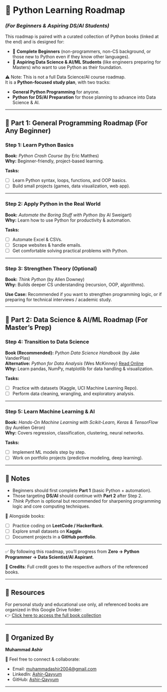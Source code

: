 # 📘 Python Learning Roadmap<br>
### <i>(For Beginners & Aspiring DS/AI Students)</i><br>

This roadmap is paired with a curated collection of Python books (linked at the end) and is designed for:

- 🔵 **Complete Beginners** (non-programmers, non-CS background, or those new to Python even if they know other languages).  
- 🔵 **Aspiring Data Science & AI/ML Students** (like engineers preparing for Masters) who want to use Python as their foundation.  

⚠️ Note: This is not a full Data Science/AI course roadmap.  
It is a **Python-focused study plan**, with two tracks:  
- **General Python Programming** for anyone.  
- **Python for DS/AI Preparation** for those planning to advance into Data Science & AI.

---

## 📌 Part 1: General Programming Roadmap (For Any Beginner)  

### Step 1: Learn Python Basics  
**Book:** *Python Crash Course* (by Eric Matthes)  
**Why:** Beginner-friendly, project-based learning.  

**Tasks:**  
- [ ] Learn Python syntax, loops, functions, and OOP basics.  
- [ ] Build small projects (games, data visualization, web app).  

---

### Step 2: Apply Python in the Real World  
**Book:** *Automate the Boring Stuff with Python* (by Al Sweigart)  
**Why:** Learn how to use Python for productivity & automation.  

**Tasks:**  
- [ ] Automate Excel & CSVs.  
- [ ] Scrape websites & handle emails.  
- [ ] Get comfortable solving practical problems with Python.  

---

### Step 3: Strengthen Theory (Optional)  
**Book:** *Think Python* (by Allen Downey)  
**Why:** Builds deeper CS understanding (recursion, OOP, algorithms).  

**Use Case:** Recommended if you want to strengthen programming logic, or if preparing for technical interviews / academic study.  

---

## 📌 Part 2: Data Science & AI/ML Roadmap (For Master’s Prep)  

### Step 4: Transition to Data Science  
**Book (Recommended):** *Python Data Science Handbook* (by Jake VanderPlas)  
**Alternative:** *Python for Data Analysis* (Wes McKinney) [Read Online]( https://wesmckinney.com/book/)<br>
**Why:** Learn pandas, NumPy, matplotlib for data handling & visualization.  

**Tasks:**  
- [ ] Practice with datasets (Kaggle, UCI Machine Learning Repo).  
- [ ] Perform data cleaning, wrangling, and exploratory analysis.  

---

### Step 5: Learn Machine Learning & AI  
**Book:** *Hands-On Machine Learning with Scikit-Learn, Keras & TensorFlow* (by Aurélien Géron)  
**Why:** Covers regression, classification, clustering, neural networks.  

**Tasks:**  
- [ ] Implement ML models step by step.  
- [ ] Work on portfolio projects (predictive modeling, deep learning).  

---

## 🔑 Notes  
- Beginners should first complete **Part 1** (basic Python + automation).  
- Those targeting **DS/AI** should continue with **Part 2** after Step 2.  
- *Think Python* is optional but recommended for sharpening programming logic and core computing techniques.  

📌 Alongside books:  
- [ ] Practice coding on **LeetCode / HackerRank**.  
- [ ] Explore small datasets on **Kaggle**.  
- [ ] Document projects in a **GitHub portfolio**.  

---

✅ By following this roadmap, you’ll progress from **Zero → Python Programmer → Data Scientist/AI Aspirant**.  

📖 **Credits**: Full credit goes to the respective authors of the referenced books.  

---

## 📂 Resources  
For personal study and educational use only, all referenced books are organized in this Google Drive folder:  
👉 [Click here to access the full book collection]( https://drive.google.com/drive/folders/1onUAdoLp566QRVE22t2gczUTD2tLpLOt?usp=sharing)  

---

## 👤 Organized By  
**Muhammad Ashir**  

📩 Feel free to connect & collaborate:  
- Email: [muhammadashir2004@gmail.com](mailto:muhammadashir2004@gmail.com)
- LinkedIn: [Ashir-Qayyum](https://www.linkedin.com/in/ashir-qayyum)  
- GitHub: [Ashir-Qayyum](https://github.com/ashir-qayyum)

---  
